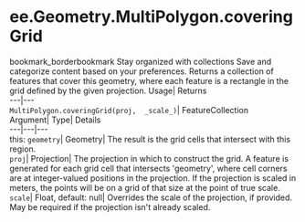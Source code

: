  
#  ee.Geometry.MultiPolygon.coveringGrid 
bookmark_borderbookmark Stay organized with collections  Save and categorize content based on your preferences. 
Returns a collection of features that cover this geometry, where each feature is a rectangle in the grid defined by the given projection. 
Usage| Returns  
---|---  
`MultiPolygon.coveringGrid(proj,  _scale_)`| FeatureCollection  
Argument| Type| Details  
---|---|---  
this: `geometry`| Geometry| The result is the grid cells that intersect with this region.  
`proj`| Projection| The projection in which to construct the grid. A feature is generated for each grid cell that intersects 'geometry', where cell corners are at integer-valued positions in the projection. If the projection is scaled in meters, the points will be on a grid of that size at the point of true scale.  
`scale`| Float, default: null| Overrides the scale of the projection, if provided. May be required if the projection isn't already scaled.  
